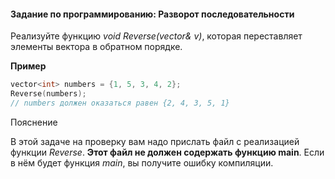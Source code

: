 #### Задание по программированию: Разворот последовательности ####

Реализуйте функцию *void Reverse(vector<int>& v)*, которая переставляет элементы вектора в обратном порядке.

**Пример**

```objectivec
vector<int> numbers = {1, 5, 3, 4, 2};
Reverse(numbers);
// numbers должен оказаться равен {2, 4, 3, 5, 1}
```

Пояснение

В этой задаче на проверку вам надо прислать файл с реализацией функции *Reverse*. **Этот файл не должен содержать функцию main**. Если в нём будет функция *main*, вы получите ошибку компиляции.
